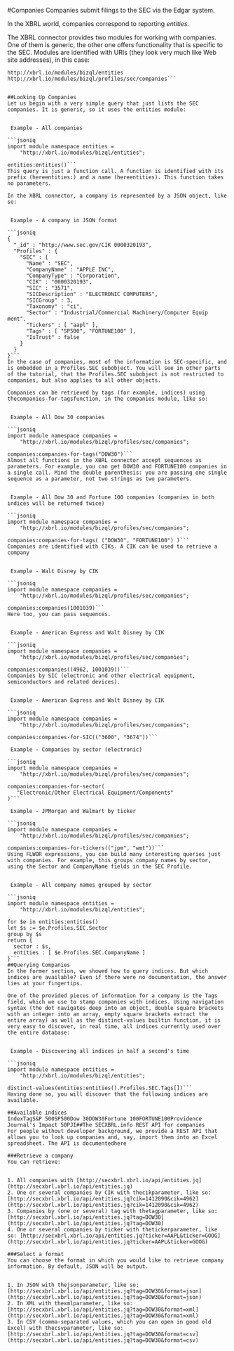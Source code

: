 #Companies
Companies submit filings to the SEC via the Edgar system.

In the XBRL world, companies correspond to reporting *entities.* 

The XBRL connector provides two modules for working with companies. One of them is generic, the other one offers functionality that is specific to the SEC. Modules are identified with URIs (they look very much like Web site addresses), in this case:
```jsoniq
http://xbrl.io/modules/bizql/entities
http://xbrl.io/modules/bizql/profiles/sec/companies```


##Looking Up Companies
Let us begin with a very simple query that just lists the SEC companies. It is generic, so it uses the entities module:


 Example - All companies

```jsoniq
import module namespace entities =
    "http://xbrl.io/modules/bizql/entities";

entities:entities()```
This query is just a function call. A function is identified with its prefix (hereentities:) and a name (hereentities). This function takes no parameters.

In the XBRL connector, a company is represented by a JSON object, like so:


 Example - A company in JSON format

```jsoniq
{
  "_id" : "http://www.sec.gov/CIK 0000320193", 
  "Profiles" : {
    "SEC" : {
      "Name" : "SEC", 
      "CompanyName" : "APPLE INC", 
      "CompanyType" : "Corporation", 
      "CIK" : "0000320193", 
      "SIC" : "3571", 
      "SICDescription" : "ELECTRONIC COMPUTERS", 
      "SICGroup" : 3, 
      "Taxonomy" : "ci", 
      "Sector" : "Industrial/Commercial Machinery/Computer Equip
ment", 
      "Tickers" : [ "aapl" ], 
      "Tags" : [ "SP500", "FORTUNE100" ], 
      "IsTrust" : false
    }
  }
}```
In the case of companies, most of the information is SEC-specific, and is embedded in a Profiles.SEC subobject. You will see in other parts of the tutorial, that the Profiles.SEC subobject is not restricted to companies, but also applies to all other objects.

Companies can be retrieved by tags (for example, indices) using thecompanies-for-tagsfunction, in the companies module, like so:


 Example - All Dow 30 companies

```jsoniq
import module namespace companies =
    "http://xbrl.io/modules/bizql/profiles/sec/companies";

companies:companies-for-tags("DOW30")```
Almost all functions in the XBRL connector accept sequences as parameters. For example, you can get DOW30 and FORTUNE100 companies in a single call. Mind the double parenthesis: you are passing one single sequence as a parameter, not two strings as two parameters.


 Example - All Dow 30 and Fortune 100 companies (companies in both indices will be returned twice)

```jsoniq
import module namespace companies =
    "http://xbrl.io/modules/bizql/profiles/sec/companies";

companies:companies-for-tags( ("DOW30", "FORTUNE100") )```
Companies are identified with CIKs. A CIK can be used to retrieve a company


 Example - Walt Disney by CIK

```jsoniq
import module namespace companies =
    "http://xbrl.io/modules/bizql/profiles/sec/companies";

companies:companies(1001039)```
Here too, you can pass sequences.


 Example - American Express and Walt Disney by CIK

```jsoniq
import module namespace companies =
    "http://xbrl.io/modules/bizql/profiles/sec/companies";

companies:companies((4962, 1001039))```
Companies by SIC (electronic and other electrical equipment, semiconductors and related devices).


 Example - American Express and Walt Disney by CIK

```jsoniq
import module namespace companies =
    "http://xbrl.io/modules/bizql/profiles/sec/companies";

companies:companies-for-SIC(("3600", "3674"))```

 Example - Companies by sector (electronic)

```jsoniq
import module namespace companies =
    "http://xbrl.io/modules/bizql/profiles/sec/companies";

companies:companies-for-sector(
   "Electronic/Other Electrical Equipment/Components"
)```

 Example - JPMorgan and Walmart by ticker

```jsoniq
import module namespace companies =
    "http://xbrl.io/modules/bizql/profiles/sec/companies";

companies:companies-for-tickers(("jpm", "wmt"))```
Using FLWOR expressions, you can build many interesting queries just with companies. For example, this groups company names by sector, using the Sector and CompanyName fields in the SEC Profile.


 Example - All company names grouped by sector

```jsoniq
import module namespace entities =
    "http://xbrl.io/modules/bizql/entities";

for $e in entities:entities()
let $s := $e.Profiles.SEC.Sector
group by $s
return {
  sector : $s,
  entities : [ $e.Profiles.SEC.CompanyName ]
}```
##Querying Companies
In the former section, we showed how to query indices. But which indices are available? Even if there were no documentation, the answer lies at your fingertips.

One of the provided pieces of information for a company is the Tags field, which we use to stamp companies with indices. Using navigation syntax (the dot navigates deep into an object, double square brackets with an integer into an array, empty square brackets extract the entire array) as well as the distinct-values builtin function, it is very easy to discover, in real time, all indices currently used over the entire database:


 Example - Discovering all indices in half a second's time

```jsoniq
import module namespace entities =
    "http://xbrl.io/modules/bizql/entities";

distinct-values(entities:entities().Profiles.SEC.Tags[])```
Having done so, you will discover that the following indices are available.

##Available indices
IndexTagS&P 500SP500Dow 30DOW30Fortune 100FORTUNE100Providence Journal's Impact 50PJI##The SECXBRL.info REST API for companies
For people without developer background, we provide a REST API that allows you to look up companies and, say, import them into an Excel spreadsheet. The API is documentedhere

###Retrieve a company
You can retrieve:


1. All companies with [http://secxbrl.xbrl.io/api/entities.jq](http://secxbrl.xbrl.io/api/entities.jq)
2. One or several companies by CIK with thecikparameter, like so: [http://secxbrl.xbrl.io/api/entities.jq?cik=1412090&cik=4962](http://secxbrl.xbrl.io/api/entities.jq?cik=1412090&cik=4962)
3. Companies by (one or several) tag with thetagparameter, like so: [http://secxbrl.xbrl.io/api/entities.jq?tag=DOW30](http://secxbrl.xbrl.io/api/entities.jq?tag=DOW30)
4. One or several companies by ticker with thetickerparameter, like so: [http://secxbrl.xbrl.io/api/entities.jq?ticker=AAPL&ticker=GOOG](http://secxbrl.xbrl.io/api/entities.jq?ticker=AAPL&ticker=GOOG)

###Select a format
You can choose the format in which you would like to retrieve company information. By default, JSON will be output.


1. In JSON with thejsonparameter, like so: [http://secxbrl.xbrl.io/api/entities.jq?tag=DOW30&format=json](http://secxbrl.xbrl.io/api/entities.jq?tag=DOW30&format=json)
2. In XML with thexmlparameter, like so: [http://secxbrl.xbrl.io/api/entities.jq?tag=DOW30&format=xml](http://secxbrl.xbrl.io/api/entities.jq?tag=DOW30&format=xml)
3. In CSV (comma-separated values, which you can open in good old Excel) with thecsvparameter, like so: [http://secxbrl.xbrl.io/api/entities.jq?tag=DOW30&format=csv](http://secxbrl.xbrl.io/api/entities.jq?tag=DOW30&format=csv)

